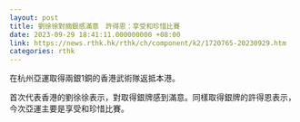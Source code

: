 ```yaml
---
layout: post
title: 劉徐徐對摘銀感滿意　許得恩：享受和珍惜比賽
date: 2023-09-29 18:41:11.000000000 +08:00
link: https://news.rthk.hk/rthk/ch/component/k2/1720765-20230929.htm
categories: rthk
---
```


在杭州亞運取得兩銀1銅的香港武術隊返抵本港。

首次代表香港的劉徐徐表示，對取得銀牌感到滿意。同樣取得銀牌的許得恩表示，今次亞運主要是享受和珍惜比賽。
